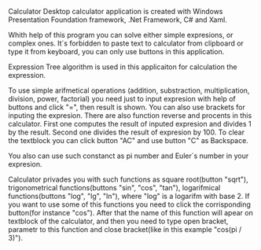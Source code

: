 Calculator
Desktop calculator application is created with Windows Presentation Foundation framework, .Net Framework, C# and Xaml.

Whith help of this program you can solve either simple expresions, or complex ones. It`s forbidden to paste text to calculator from clipboard or type it from keyboard, you can only use buttons in this application.

Expression Tree algorithm is used in this applicaiton for calculation the expression.

To use simple arifmetical operations (addition, substraction, multiplication, division, power, factorial) you need just to input expresion with help of buttons and click "=", then result is shown. You can also use brackets for inputing the expresion. There are also function reverse and procents in this calculator. First one computes the result of inputed expresion and divides 1 by the result. Second one divides the result of expresion by 100. To clear the textblock you can click button "AC" and use button "C" as Backspace.

You also can use such constanct as pi number and Euler`s number in your expresion.

Calculator privades you with such functions as square root(button "sqrt"), trigonometrical functions(buttons "sin", "cos", "tan"), logarifmical functions(buttons "log", "lg", "ln"), where "log" is a logarifm with base 2. If you want to use some of this functions you need to click the corrisponding button(for instance "cos"). After that the name of this function will apear on textblock of the calculator, and then you need to type open bracket, parametr to this function and close bracket(like in this example "cos(pi / 3)").
